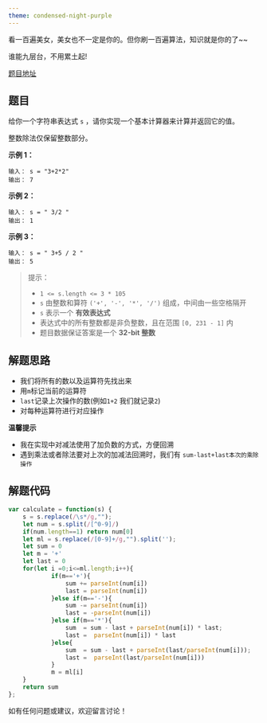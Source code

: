 ```yaml
---
theme: condensed-night-purple
---
```


看一百遍美女，美女也不一定是你的。但你刷一百遍算法，知识就是你的了~~

谁能九层台，不用累土起!

[题目地址](https://leetcode-cn.com/problems/basic-calculator-ii/)

<!-- more -->


## 题目

给你一个字符串表达式 `s` ，请你实现一个基本计算器来计算并返回它的值。

整数除法仅保留整数部分。

**示例 1：**

```
输入： s = "3+2*2"
输出： 7
```

**示例 2：**

```
输入： s = " 3/2 "
输出： 1
```

**示例 3：**

```
输入： s = " 3+5 / 2 "
输出： 5
```

> 提示：
> - `1 <= s.length <= 3 * 105`
> - `s` 由整数和算符 `('+', '-', '*', '/')` 组成，中间由一些空格隔开
> - `s` 表示一个 **有效表达式**
> - 表达式中的所有整数都是非负整数，且在范围 `[0, 231 - 1]` 内
> - 题目数据保证答案是一个 **32-bit 整数**


## 解题思路

- 我们将所有的数以及运算符先找出来
- 用`m`标记当前的运算符
- `last`记录上次操作的数(例如`1+2` 我们就记录`2`)
- 对每种运算符进行对应操作

**温馨提示**

- 我在实现中对减法使用了加负数的方式，方便回溯
- 遇到乘法或者除法要对上次的加减法回溯时，我们有 `sum-last+last本次的乘除操作`


## 解题代码

```js
var calculate = function(s) {
    s = s.replace(/\s*/g,"");
    let num = s.split(/[^0-9]/)
    if(num.length==1) return num[0] 
    let ml = s.replace(/[0-9]+/g,"").split('');
    let sum = 0
    let m = '+'
    let last = 0
    for(let i =0;i<=ml.length;i++){
            if(m=='+'){
                sum += parseInt(num[i])
                last = parseInt(num[i])
            }else if(m=='-'){
                sum -= parseInt(num[i])
                last = -parseInt(num[i])
            }else if(m=='*'){
                sum  = sum - last + parseInt(num[i]) * last;
                last =  parseInt(num[i]) * last
            }else{
                sum  = sum - last + parseInt(last/parseInt(num[i]));
                last =  parseInt(last/parseInt(num[i]))
            }
            m = ml[i]
    }
    return sum
};
```

如有任何问题或建议，欢迎留言讨论！
